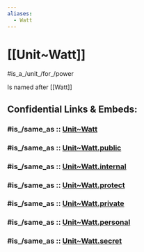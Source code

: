 ```yaml
---
aliases:
  - Watt
---
```


# [[Unit~Watt]] 

#is_a_/unit_/for_/power 

Is named after [[Watt]] 

## Confidential Links & Embeds: 

### #is_/same_as :: [Unit~Watt](/_Standards/Unit/SI-Unit/derived_Unit/Unit~Watt.md) 

### #is_/same_as :: [Unit~Watt.public](/_public/Unit/SI-Unit/derived_Unit/Unit~Watt.public.md) 

### #is_/same_as :: [Unit~Watt.internal](/_internal/Unit/SI-Unit/derived_Unit/Unit~Watt.internal.md) 

### #is_/same_as :: [Unit~Watt.protect](/_protect/Unit/SI-Unit/derived_Unit/Unit~Watt.protect.md) 

### #is_/same_as :: [Unit~Watt.private](/_private/Unit/SI-Unit/derived_Unit/Unit~Watt.private.md) 

### #is_/same_as :: [Unit~Watt.personal](/_personal/Unit/SI-Unit/derived_Unit/Unit~Watt.personal.md) 

### #is_/same_as :: [Unit~Watt.secret](/_secret/Unit/SI-Unit/derived_Unit/Unit~Watt.secret.md)

